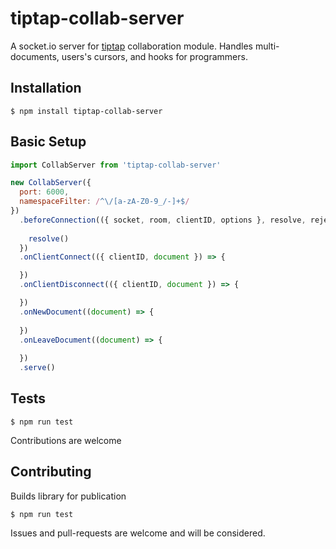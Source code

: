 # tiptap-collab-server
A socket.io server for [tiptap](https://github.com/ueberdosis/tiptap) collaboration module. Handles multi-documents, users's cursors, and hooks for programmers.

## Installation
```
$ npm install tiptap-collab-server
```

## Basic Setup
```js
import CollabServer from 'tiptap-collab-server'

new CollabServer({
  port: 6000,
  namespaceFilter: /^\/[a-zA-Z0-9_/-]+$/
})
  .beforeConnection(({ socket, room, clientID, options }, resolve, reject) => {
    
    resolve()
  })
  .onClientConnect(({ clientID, document }) => {

  })
  .onClientDisconnect(({ clientID, document }) => {

  })
  .onNewDocument((document) => {
    
  })
  .onLeaveDocument((document) => {
    
  })
  .serve()
```

## Tests
```
$ npm run test
```
Contributions are welcome

## Contributing
Builds library for publication
```
$ npm run test
```
Issues and pull-requests are welcome and will be considered.
